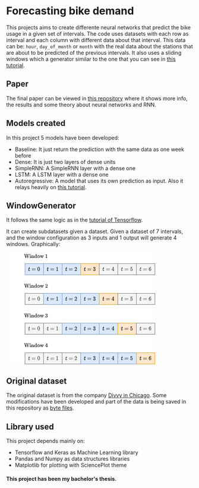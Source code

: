 # Forecasting bike demand

This projects aims to create differente neural networks that predict the bike usage in a given set of intervals. The code uses datasets with each row as interval and each column with different data about that interval. This data can be: `hour`, `day_of_month` or `month` with the real data about the stations that are about to be predicted of the previous intervals. It also uses a sliding windows which a generator similar to the one that you can see in [this tutorial](https://www.tensorflow.org/tutorials/structured_data/time_series#data_windowing).


## Paper

The final paper can be viewed in [this repository](https://github.com/onmax/bachelor-thesis-paper/tree/main/data) where it shows more info, the results and some theory about neural networks and RNN.


## Models created

In this project 5 models have been developed:

- Baseline: It just return the prediction with the same data as one week before
- Dense: It is just two layers of dense units
- SimpleRNN: A SimpleRNN layer with a dense one
- LSTM: A LSTM layer with a dense one
- Autoregressive: A model that uses its own prediction as input. Also it relays heavily on [this tutorial](https://www.tensorflow.org/tutorials/structured_data/time_series#advanced_autoregressive_model).

## WindowGenerator

It follows the same logic as in the [tutorial of Tensorflow](https://www.tensorflow.org/tutorials/structured_data/time_series#data_windowing).

It can create subdatasets given a dataset. Given a dataset of 7 intervals, and the window configuration as 3 inputs and 1 output will generate 4 windows. Graphically:

![Sliding windos](docs-images/sliding-windows.png "Sliding windows")

## Original dataset

The original dataset is from the company [Divvy in Chicago](https://divvy-tripdata.s3.amazonaws.com/index.html). Some modifications have been developed and part of the data is being saved in this repository as [byte files](./data/parts).

## Library used

This project depends mainly on:

- Tensorflow and Keras as Machine Learning library
- Pandas and Numpy as data structures libraries
- Matplotlib for plotting with SciencePlot theme


#### This project has been my bachelor's thesis.